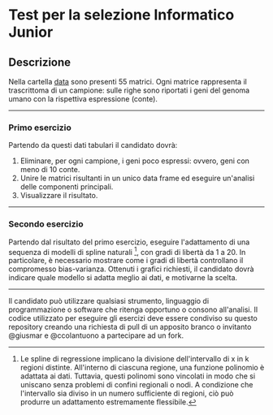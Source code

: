 # Test per la selezione Informatico Junior

## Descrizione

Nella cartella [data](data/) sono presenti 55 matrici. Ogni matrice rappresenta il trascrittoma di un campione: sulle righe sono riportati i geni del genoma umano con la rispettiva espressione (conte).

---

### Primo esercizio
Partendo da questi dati tabulari il candidato dovrà:

1) Eliminare, per ogni campione, i geni poco espressi: ovvero, geni con meno di 10 conte.
2) Unire le matrici risultanti in un unico data frame ed eseguire un'analisi delle componenti principali.
3) Visualizzare il risultato.

---

### Secondo esercizio
Partendo dal risultato del primo esercizio, eseguire l'adattamento di una sequenza di modelli di spline naturali [^1], con gradi di libertà da 1 a 20. In particolare, è necessario mostrare come i gradi di libertà controllano il compromesso bias-varianza. 
Ottenuti i grafici richiesti, il candidato dovrà indicare quale modello si adatta meglio ai dati, e motivarne la scelta.

---

Il candidato può utilizzare qualsiasi strumento, linguaggio di programmazione o software che ritenga opportuno o consono all'analisi. 
Il codice utilizzato per eseguire gli esercizi deve essere condiviso su questo repository creando una richiesta di pull di un apposito branco o invitanto @giusmar e @ccolantuono a partecipare ad un fork.

[^1]: Le spline di regressione implicano la divisione dell'intervallo di x in k regioni distinte. All'interno di ciascuna regione, una funzione polinomio è adattata ai dati. Tuttavia, questi polinomi sono vincolati in modo che si uniscano senza problemi di confini regionali o nodi. A condizione che l'intervallo sia diviso in un numero sufficiente di regioni, ciò può produrre un adattamento estremamente flessibile.
